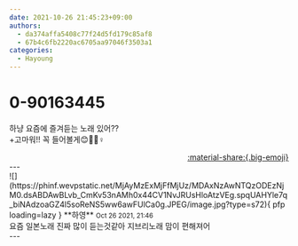 ```yaml
---
date: 2021-10-26 21:45:23+09:00
authors:
  - da374affa5408c77f24d5fd179c85af8
  - 67b4c6fb2220ac6705aa97046f3503a1
categories:
  - Hayoung
---
```


# 0-90163445

<div class="post-container" markdown="1">
<div class="content-container md-sidebar__scrollwrap" markdown="1">

하냥 요즘에 즐겨듣는 노래 있어??<br>+고마워!! 꼭 들어볼게😊🙇🏻♀️

</div>
</div>

<div style="text-align: right;" markdown="1">
<a href="https://weverse.io/fromis9/fanpost/0-90163445" style="text-align: right;">:material-share:{.big-emoji}</a>
</div>
---

<div class="comments-container md-sidebar__scrollwrap" markdown="1">
<div class="comment" markdown="1">
<div class='id-container' markdown="1">
![](https://phinf.wevpstatic.net/MjAyMzExMjFfMjUz/MDAxNzAwNTQzODEzNjM0.dsABDAwBLvb_CmKv53nAMh0x44CV1NvJRUsHloAtzVEg.spqUAHYle7q_biNAdzoaGZ4l5soReNS5ww6awFUlCa0g.JPEG/image.jpg?type=s72){ pfp loading=lazy }
**<span class="artist">하영</span>** <small>Oct 26 2021, 21:46</small><br>
</div>
<div class='comment-body' markdown="1">
요즘 일본노래 진짜 많이 듣는것같아 지브리노래 맘이 편해져어
</div>
</div>
</div>
---
